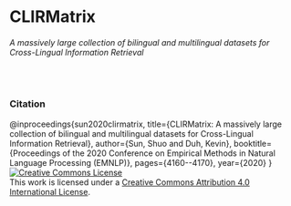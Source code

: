 <h1>CLIRMatrix</h1>
<h6>A massively large collection of bilingual and multilingual datasets for Cross-Lingual Information Retrieval</h6>
<br>
<h3> Citation </h3>
@inproceedings{sun2020clirmatrix,
  title={CLIRMatrix: A massively large collection of bilingual and multilingual datasets for Cross-Lingual Information Retrieval},
  author={Sun, Shuo and Duh, Kevin},
  booktitle={Proceedings of the 2020 Conference on Empirical Methods in Natural Language Processing (EMNLP)},
  pages={4160--4170},
  year={2020}
}

<br>
<a rel="license" href="http://creativecommons.org/licenses/by/4.0/"><img alt="Creative Commons License" style="border-width:0" src="https://i.creativecommons.org/l/by/4.0/88x31.png" /></a><br />This work is licensed under a <a rel="license" href="http://creativecommons.org/licenses/by/4.0/">Creative Commons Attribution 4.0 International License</a>.

